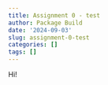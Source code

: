 ```yaml
---
title: Assignment 0 - test
author: Package Build
date: '2024-09-03'
slug: assignment-0-test
categories: []
tags: []
---
```

Hi!
